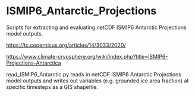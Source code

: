 # ISMIP6_Antarctic_Projections

Scripts for extracting and evaluating netCDF ISMIP6 Antarctic Projections model outputs.

https://tc.copernicus.org/articles/14/3033/2020/

https://www.climate-cryosphere.org/wiki/index.php?title=ISMIP6-Projections-Antarctica


read_ISMIP6_Antarctic.py reads in netCDF ISMIP6 Antarctic Projections model outputs and writes out variables (e.g. grounded ice area fraction) at specific timesteps as a GIS shapefile.
